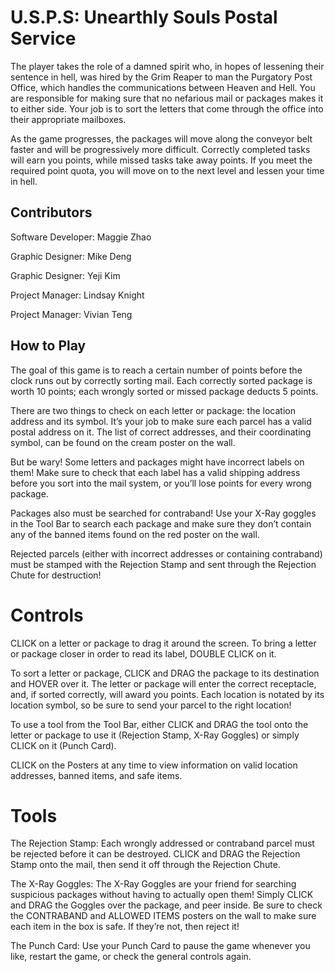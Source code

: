 # U.S.P.S: Unearthly Souls Postal Service
The player takes the role of a damned spirit who, in hopes of lessening their sentence in hell, was hired by the Grim Reaper to man the Purgatory Post Office, which handles the communications between Heaven and Hell. You are responsible for making sure that no nefarious mail or packages makes it to either side. Your job is to sort the letters that come through the office into their appropriate mailboxes. 

As the game progresses, the packages will move along the conveyor belt faster and will be progressively more difficult. Correctly completed tasks will earn you points, while missed tasks take away points. If you meet the required point quota, you will move on to the next level and lessen your time in hell.

## Contributors
Software Developer: Maggie Zhao

Graphic Designer: Mike Deng

Graphic Designer: Yeji Kim

Project Manager: Lindsay Knight

Project Manager: Vivian Teng


## How to Play

The goal of this game is to reach a certain number of points before the clock runs out by correctly sorting mail. Each correctly sorted package is worth 10 points; each wrongly sorted or missed package deducts 5 points.

There are two things to check on each letter or package: the location address and its symbol. It’s your job to make sure each parcel has a valid postal address on it. The list of correct addresses, and their coordinating symbol, can be found on the cream poster on the wall.

But be wary! Some letters and packages might have incorrect labels on them! Make sure to check that each label has a valid shipping address before you sort into the mail system, or you’ll lose points for every wrong package.

Packages also must be searched for contraband! Use your X-Ray goggles in the Tool Bar to search each package and make sure they don’t contain any of the banned items found on the red poster on the wall.

Rejected parcels (either with incorrect addresses or containing contraband) must be stamped with the Rejection Stamp and sent through the Rejection Chute for destruction!

# Controls

CLICK on a letter or package to drag it around the screen. To bring a letter or package closer in order to read its label, DOUBLE CLICK on it.

To sort a letter or package, CLICK and DRAG the package to its destination and HOVER over it. The letter or package will enter the correct receptacle, and, if sorted correctly, will award you points. Each location is notated by its location symbol, so be sure to send your parcel to the right location!

To use a tool from the Tool Bar, either CLICK and DRAG the tool onto the letter or package to use it (Rejection Stamp, X-Ray Goggles) or simply CLICK on it (Punch Card).

CLICK on the Posters at any time to view information on valid location addresses, banned items, and safe items.

# Tools

The Rejection Stamp: Each wrongly addressed or contraband parcel must be rejected before it can be destroyed. CLICK and DRAG the Rejection Stamp onto the mail, then send it off through the Rejection Chute.

The X-Ray Goggles: The X-Ray Goggles are your friend for searching suspicious packages without having to actually open them! Simply CLICK and DRAG the Goggles over the package, and peer inside. Be sure to check the CONTRABAND and ALLOWED ITEMS posters on the wall to make sure each item in the box is safe. If they’re not, then reject it! 

The Punch Card: Use your Punch Card to pause the game whenever you like, restart the game, or check the general controls again.
